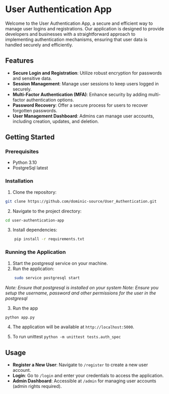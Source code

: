 # User Authentication App

Welcome to the User Authentication App, a secure and efficient way to manage user logins and registrations. Our application is designed to provide developers and businesses with a straightforward approach to implementing authentication mechanisms, ensuring that user data is handled securely and efficiently.

## Features

- **Secure Login and Registration**: Utilize robust encryption for passwords and sensitive data.
- **Session Management**: Manage user sessions to keep users logged in securely.
- **Multi-Factor Authentication (MFA)**: Enhance security by adding multi-factor authentication options.
- **Password Recovery**: Offer a secure process for users to recover forgotten passwords.
- **User Management Dashboard**: Admins can manage user accounts, including creation, updates, and deletion.

## Getting Started

### Prerequisites

- Python 3.10
- PostgreSql latest

### Installation

1. Clone the repository:
```bash
git clone https://github.com/dominic-source/User_Authentication.git
```

2. Navigate to the project directory:
```bash
cd user-authentication-app
```

3. Install dependencies:
```bash
    pip install -r requirements.txt
```

### Running the Application

1. Start the postgresql service on your machine.
2. Run the application:
```bash
    sudo service postgresql start
```
*Note: Ensure that postgresql is installed on your system*
*Note: Ensure you setup the username, password and other permissions for the user in the postgresql*

3. Run the app
```bash
python app.py
```
4. The application will be available at `http://localhost:5000`.

5. To run unittest
`python -m unittest tests.auth_spec`

## Usage

- **Register a New User**: Navigate to `/register` to create a new user account.
- **Login**: Go to `/login` and enter your credentials to access the application.
- **Admin Dashboard**: Accessible at `/admin` for managing user accounts (admin rights required).
